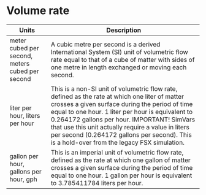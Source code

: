 # Volume rate

| Units | Description |
| --- | --- |
| meter cubed per second, meters cubed per second | A cubic metre per second is a derived International System (SI) unit of volumetric flow rate equal to that of a cube of matter with sides of one metre in length exchanged or moving each second. |
| liter per hour, liters per hour | This is a non-SI unit of volumetric flow rate, defined as the rate at which one liter of matter crosses a given surface during the period of time equal to one hour. 1 liter per hour is equivalent to 0.264172 gallons per hour. IMPORTANT! SimVars that use this unit actually require a value in liters per second (0.264172 gallons per second). This is a hold-over from the legacy FSX simulation. |
| gallon per hour, gallons per hour, gph | This is an imperial unit of volumetric flow rate, defined as the rate at which one gallon of matter crosses a given surface during the period of time equal to one hour. 1 gallon per hour is equivalent to 3.785411784 liters per hour. |